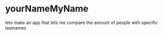 # yourNameMyName
lets make an app that lets me compare the amount of people with specific lastnames
